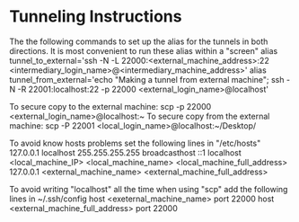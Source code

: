 Tunneling Instructions
=========================================

The the following commands to set up the alias for the tunnels in both directions.  It is most convenient to run these alias within a "screen"
  alias tunnel_to_external='ssh -N -L 22000:<external_machine_address>:22 <intermediary_login_name>@<intermediary_machine_address>'
  alias tunnel_from_external='echo "Making a tunnel from external machine"; ssh -N -R 22001:localhost:22 -p 22000 <external_login_name>@localhost'

To secure copy to the external machine:
  scp -p 22000 <files on local machine> <external_login_name>@localhost:~
To secure copy from the external machine:
  scp -P 22001 <files on external machine> <local_login_name>@localhost:~/Desktop/

To avoid know hosts problems set the following lines in "/etc/hosts"
  127.0.0.1   			  localhost
  255.255.255.255 	  broadcasthost
  ::1             	  localhost
  <local_machine_IP> 	<local_machine_name> 		<local_machine_full_address>
  127.0.0.1   			  <external_machine_name> <external_machine_full_address>

To avoid writing "localhost" all the time when using "scp" add the following lines in ~/.ssh/config
  host <exeternal_machine_name>
  port 22000
  host <external_machine_full_address>
  port 22000
